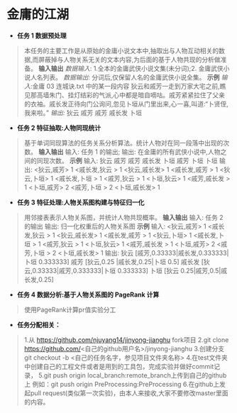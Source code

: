 # 金庸的江湖
- **任务 1 数据预处理**
> 本任务的主要工作是从原始的金庸小说文本中,抽取出与人物互动相关的数据,而屏蔽掉与人物关系无关的文本内容,为后面的基于人物共现的分析做准备。
> **输入输出**
> *数据输入*:
> 1.全本的金庸武侠小说文集(未分词);2. 金庸武侠小说人名列表。
> *数据输出*:
> 分词后,仅保留人名的金庸武侠小说全集。
> **示例**
> *输入*:金庸 03 连城诀.txt 中的某一段内容
> 狄云和戚芳一走到万家大宅之前,瞧见那高墙朱门、挂灯结彩的气派,心中都是暗自嘀咕。戚芳紧紧拉住了父亲的衣袖。戚长发正待向门公询问,忽见卜垣从门里出来,心一喜,叫道:“卜贤侄,我来啦。”
> *输出:*
> 狄云 戚芳 戚芳 戚长发 卜垣

- **任务 2 特征抽取:人物同现统计**
> 基于单词同现算法的任务关系分析算法。统计人物对在同一段落中出现的次数。
> **输入输出**
> 输入:
> 任务 1 的输出;
> 输出:
> 在金庸的所有武侠小说中,人物之间的同现次数。
> **示例**
> 输入:
> 狄云 戚芳 戚芳 戚长发 卜垣
> 戚芳 卜垣 卜垣
> 输出:
> <狄云,戚芳> 1			<戚长发,狄云 > 1
> <狄云,戚长发> 1 		<戚长发,戚芳 > 1
> <狄云,卜垣> 1 			<戚长发,卜垣 > 1
> <戚芳,狄云 > 1 		<卜垣,狄云> 1
> <戚芳,戚长发 > 1 	<卜垣,戚芳> 2
> <戚芳,卜垣 > 2 		<卜垣,戚长发> 1
- **任务 3 特征处理:人物关系图构建与特征归一化**
> 用邻接表表示人物关系图，并统计人物共现概率。
> **输入输出**
> 输入:
> 任务 2 的输出
> 输出:
> 归一化权重后的人物关系图
> **示例**
> 输入:
> <狄云,戚芳> 1 <戚长发,狄云 > 1
> <狄云,戚长发> 1 <戚长发,戚芳 > 1
> <狄云,卜垣> 1 <戚长发,卜垣 > 1
> <戚芳,狄云 > 1 <卜垣,狄云> 1
> <戚芳,戚长发 > 1 <卜垣,戚芳> 2
> <戚芳,卜垣 > 2 <卜垣,戚长发> 1
> 输出:
> 狄云 [戚芳,0.33333|戚长发,0.333333|卜垣 0.333333]
> 戚芳 [狄云,0.25 |戚长发,0.25|卜垣 0.5]
> 戚长发 [狄云,0.33333|戚芳,0.333333|卜垣 0.333333]
>卜垣 [狄云 0.25|戚芳,0.5|戚长发,0.25]
- **任务 4 数据分析:基于人物关系图的 PageRank 计算**
> 使用PageRank计算pr值实验分工

- **任务分配相关：**
> 1.从 https://github.com/njuyang14/jinyong-jianghu fork项目
> 2.git clone  https://github.com/<自己的github用户名>/jinyong-jianghu
> 3.创建分支git checkout -b <自己的任务名字，参见项目文件夹名称> 
> 4.在test文件夹中创建自己的工程文件或者是用到的工具包，完成实验并做好commit记录，
> 5.git push origin local_branch:remote_branch上传到自己的github上
> 例如：git push origin PreProcessing:PreProcessing
> 6.在github上发起pull request(类似第一次实验)，由本人来接收,大家不要修改master里面的内容。
